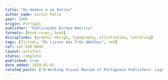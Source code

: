 ```yaml
---
title: "Os Homens e os Outros"
author_name: Victor Palla
year: 1960
origin: Portugal
publisher: "Publicações Europa-América"
formats: [book-cover, book]
disciplines: [graphic-design, typography, illustration, lettering]
tags: [fiction, "Os Livros das Três Abelhas", red]
ref: sol-030-0045
layout: artifact
status: complete
published: true
date_added: 2020-01-01
related_posts: ["A Working Visual Review of Portuguese Publishers' Logos"]
---
```

